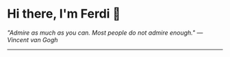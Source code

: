 <h1>Hi there, I'm Ferdi 👋</h1>

<p><em>
  "Admire as much as you can. Most people do not admire enough." — Vincent van Gogh
</em></p>

---

